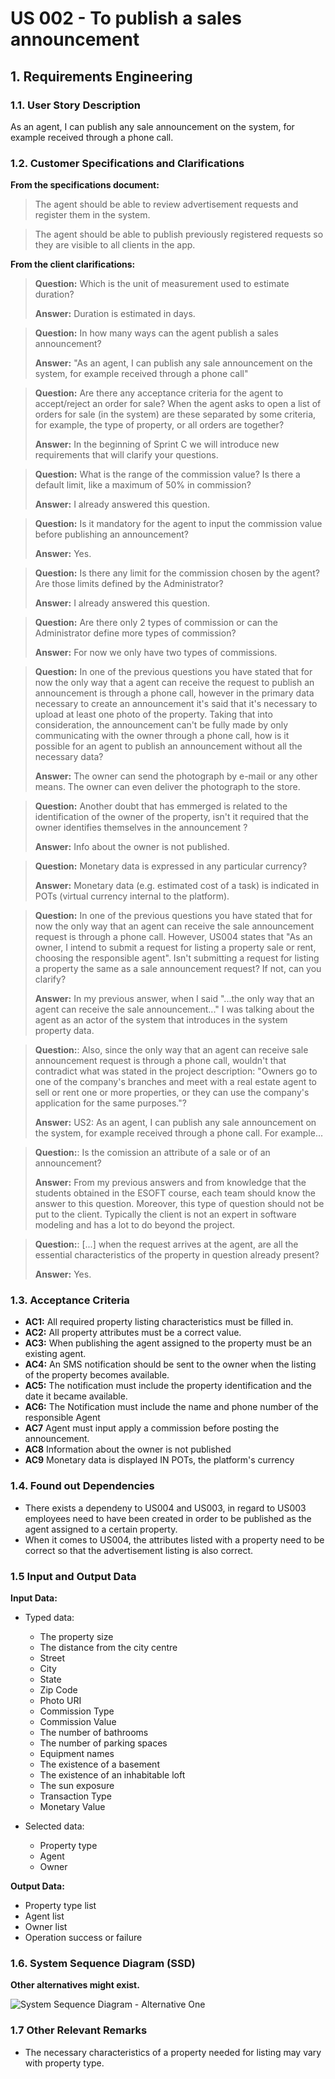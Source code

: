 # US 002 - To publish a sales announcement 

## 1. Requirements Engineering


### 1.1. User Story Description


As an agent, I can publish any sale announcement on the system, for
example received through a phone call.



### 1.2. Customer Specifications and Clarifications 


**From the specifications document:**

>	The agent should be able to review advertisement requests and register them in the system. 


>	The agent should be able to publish previously registered requests so they are visible to all clients in the app. 



**From the client clarifications:**

> **Question:** Which is the unit of measurement used to estimate duration?
>  
> **Answer:** Duration is estimated in days.

> **Question:** In how many ways can the agent publish a sales announcement?
>
> **Answer:** "As an agent, I can publish any sale announcement on the system, for example received through a phone call"

> **Question:** Are there any acceptance criteria for the agent to accept/reject an order for sale? When the agent asks to open a list of orders for sale (in the system) are these separated by some criteria, for example, the type of property, or all orders are together?
>
> **Answer:** In the beginning of Sprint C we will introduce new requirements that will clarify your questions.


> **Question:** What is the range of the commission value? Is there a default limit, like a maximum of 50% in commission?
>
> **Answer:** I already answered this question.

> **Question:** Is it mandatory for the agent to input the commission value before publishing an announcement?
>
> **Answer:** Yes.

> **Question:** Is there any limit for the commission chosen by the agent? Are those limits defined by the Administrator?
>
> **Answer:** I already answered this question.

> **Question:** Are there only 2 types of commission or can the Administrator define more types of commission?
>
> **Answer:** For now we only have two types of commissions.

> **Question:** In one of the previous questions you have stated that for now the only way that a agent can receive the request to publish an announcement is through a phone call, however in the primary data necessary to create an announcement it's said that it's necessary to upload at least one photo of the property. Taking that into consideration, the announcement can't be fully made by only communicating with the owner through a phone call, how is it possible for an agent to publish an announcement without all the necessary data?
>
> **Answer:** The owner can send the photograph by e-mail or any other means. The owner can even deliver the photograph to the store.

> **Question:** Another doubt that has emmerged is related to the identification of the owner of the property, isn't it required that the owner identifies themselves in the announcement ?
>
> **Answer:** Info about the owner is not published.

> **Question:** Monetary data is expressed in any particular currency?
>  
> **Answer:** Monetary data (e.g. estimated cost of a task) is indicated in POTs (virtual currency internal to the platform).

> **Question:** In one of the previous questions you have stated that for now the only way that an agent can receive the sale announcement request is through a phone call. However, US004 states that "As an owner, I intend to submit a request for listing a property sale or rent, choosing the responsible agent". Isn't submitting a request for listing a property the same as a sale announcement request? If not, can you clarify?
>
> **Answer:** In my previous answer, when I said "...the only way that an agent can receive the sale announcement..." I was talking about the agent as an actor of the system that introduces in the system property data.

> **Question:**: Also, since the only way that an agent can receive sale announcement request is through a phone call, wouldn't that contradict what was stated in the project description: "Owners go to one of the company's branches and meet with a real estate agent to sell or rent one or more properties, or they can use the company's application for the same purposes."?
>
> **Answer:** US2: As an agent, I can publish any sale announcement on the system, for example received through a phone call. For example...

> **Question:**: Is the comission an attribute of a sale or of an announcement?
>
> **Answer:** From my previous answers and from knowledge that the students obtained in the ESOFT course, each team should know the answer to this question.
Moreover, this type of question should not be put to the client. Typically the client is not an expert in software modeling and has a lot to do beyond the project.

> **Question:**: [...] when the request arrives at the agent, are all the essential characteristics of the property in question already present?
>
> **Answer:** Yes.

### 1.3. Acceptance Criteria


* **AC1:** All required property listing characteristics must be filled in.
* **AC2:** All property attributes must be a correct value.
* **AC3:** When publishing the agent assigned to the property must be an existing agent.
* **AC4:** An SMS notification should be sent to the owner when the listing of the
  property becomes available.
* **AC5:** The notification must include the property identification and the date it
  became available.
* **AC6:** The Notification must include the name and phone number of the
  responsible Agent
* **AC7** Agent must input apply a commission before posting the announcement.
* **AC8** Information about the owner is not published
* **AC9** Monetary data is displayed IN POTs, the platform's currency
 

### 1.4. Found out Dependencies


* There exists a dependeny to US004 and US003, in regard to US003 employees need to have been created in order to be published as the agent assigned to a certain property.
* When it comes to US004, the attributes listed with a property need to be correct so that the advertisement listing is also correct.


### 1.5 Input and Output Data


**Input Data:**

* Typed data:
  * The property size
  * The distance from the city centre
  * Street
  * City
  * State
  * Zip Code
  * Photo URI
  * Commission Type
  * Commission Value
  * The number of bathrooms
  * The number of parking spaces
  * Equipment names
  * The existence of a basement
  * The existence of an inhabitable loft
  * The sun exposure
  * Transaction Type
  * Monetary Value
	
* Selected data:
    * Property type
    * Agent
    * Owner


**Output Data:**

* Property type list
* Agent list
* Owner list
* Operation success or failure

### 1.6. System Sequence Diagram (SSD)

**Other alternatives might exist.**

![System Sequence Diagram - Alternative One](svg\us002-system-sequence-diagram.svg)


### 1.7 Other Relevant Remarks

* The necessary characteristics of a property needed for listing may vary with property type.